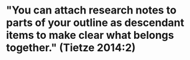 # "You can attach research notes to parts of your outline as descendant items to make clear what belongs together." (Tietze 2014:2)